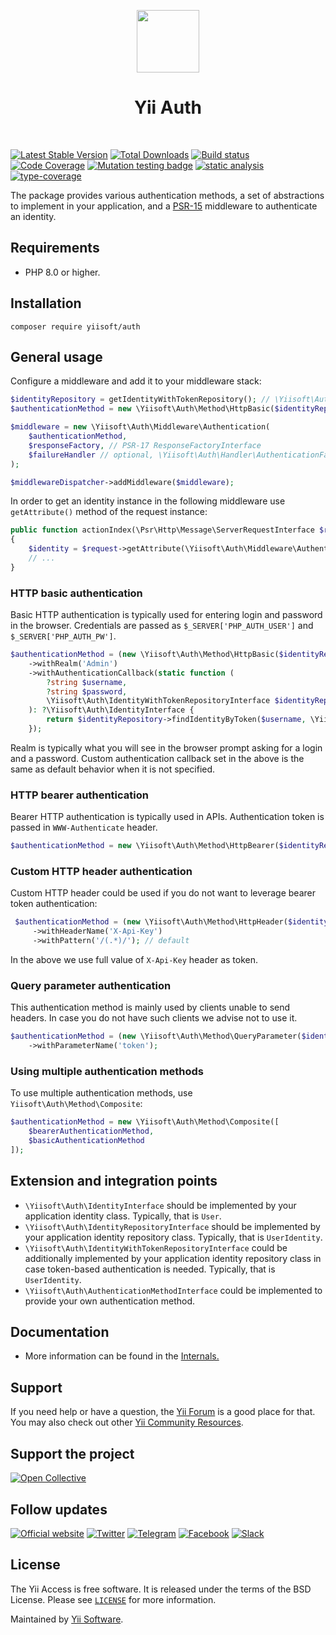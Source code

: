 <p align="center">
    <a href="https://github.com/yiisoft" target="_blank">
        <img src="https://yiisoft.github.io/docs/images/yii_logo.svg" height="100px">
    </a>
    <h1 align="center">Yii Auth</h1>
    <br>
</p>

[![Latest Stable Version](https://poser.pugx.org/yiisoft/auth/v/stable.png)](https://packagist.org/packages/yiisoft/auth)
[![Total Downloads](https://poser.pugx.org/yiisoft/auth/downloads.png)](https://packagist.org/packages/yiisoft/auth)
[![Build status](https://github.com/yiisoft/auth/workflows/build/badge.svg)](https://github.com/yiisoft/auth/actions)
[![Code Coverage](https://codecov.io/gh/yiisoft/auth/graph/badge.svg?token=HEZPNOVX64)](https://codecov.io/gh/yiisoft/auth)
[![Mutation testing badge](https://img.shields.io/endpoint?style=flat&url=https%3A%2F%2Fbadge-api.stryker-mutator.io%2Fgithub.com%2Fyiisoft%2Fauth%2Fmaster)](https://dashboard.stryker-mutator.io/reports/github.com/yiisoft/auth/master)
[![static analysis](https://github.com/yiisoft/auth/workflows/static%20analysis/badge.svg)](https://github.com/yiisoft/auth/actions?query=workflow%3A%22static+analysis%22)
[![type-coverage](https://shepherd.dev/github/yiisoft/auth/coverage.svg)](https://shepherd.dev/github/yiisoft/auth)

The package provides various authentication methods, a set of abstractions to implement in your application, and
a [PSR-15](https://www.php-fig.org/psr/psr-15/) middleware to authenticate an identity.

## Requirements

- PHP 8.0 or higher.

## Installation

```shell
composer require yiisoft/auth
```

## General usage

Configure a middleware and add it to your middleware stack:

```php
$identityRepository = getIdentityWithTokenRepository(); // \Yiisoft\Auth\IdentityRepositoryInterface
$authenticationMethod = new \Yiisoft\Auth\Method\HttpBasic($identityRepository);

$middleware = new \Yiisoft\Auth\Middleware\Authentication(
    $authenticationMethod,
    $responseFactory, // PSR-17 ResponseFactoryInterface
    $failureHandler // optional, \Yiisoft\Auth\Handler\AuthenticationFailureHandler by default
);

$middlewareDispatcher->addMiddleware($middleware);
```

In order to get an identity instance in the following middleware use `getAttribute()` method of the request instance:

```php
public function actionIndex(\Psr\Http\Message\ServerRequestInterface $request): \Psr\Http\Message\ResponseInterface
{
    $identity = $request->getAttribute(\Yiisoft\Auth\Middleware\Authentication::class);
    // ...
}
```

### HTTP basic authentication

Basic HTTP authentication is typically used for entering login and password in the browser.
Credentials are passed as `$_SERVER['PHP_AUTH_USER']` and `$_SERVER['PHP_AUTH_PW']`.

```php
$authenticationMethod = (new \Yiisoft\Auth\Method\HttpBasic($identityRepository))
    ->withRealm('Admin')
    ->withAuthenticationCallback(static function (
        ?string $username,
        ?string $password,
        \Yiisoft\Auth\IdentityWithTokenRepositoryInterface $identityRepository
    ): ?\Yiisoft\Auth\IdentityInterface {
        return $identityRepository->findIdentityByToken($username, \Yiisoft\Auth\Method\HttpBasic::class);
    });
```

Realm is typically what you will see in the browser prompt asking for a login and a password.
Custom authentication callback set in the above is the same as default behavior when it is not specified.

### HTTP bearer authentication

Bearer HTTP authentication is typically used in APIs. Authentication token is passed in `WWW-Authenticate` header.

```php
$authenticationMethod = new \Yiisoft\Auth\Method\HttpBearer($identityRepository);
```

### Custom HTTP header authentication

Custom HTTP header could be used if you do not want to leverage bearer token authentication:

```php
 $authenticationMethod = (new \Yiisoft\Auth\Method\HttpHeader($identityRepository))
     ->withHeaderName('X-Api-Key')
     ->withPattern('/(.*)/'); // default
```

In the above we use full value of `X-Api-Key` header as token.

### Query parameter authentication

This authentication method is mainly used by clients unable to send headers. In case you do not have such clients
we advise not to use it.

```php
$authenticationMethod = (new \Yiisoft\Auth\Method\QueryParameter($identityRepository))
    ->withParameterName('token');
```

### Using multiple authentication methods

To use multiple authentication methods, use `Yiisoft\Auth\Method\Composite`:

```php
$authenticationMethod = new \Yiisoft\Auth\Method\Composite([
    $bearerAuthenticationMethod,
    $basicAuthenticationMethod
]);
```

## Extension and integration points

- `\Yiisoft\Auth\IdentityInterface` should be implemented by your application identity class. Typically, that is `User`.
- `\Yiisoft\Auth\IdentityRepositoryInterface` should be implemented by your application identity repository class.
  Typically, that is `UserIdentity`.
- `\Yiisoft\Auth\IdentityWithTokenRepositoryInterface` could be additionally implemented by your application
  identity repository class in case token-based authentication is needed. Typically, that is `UserIdentity`.
- `\Yiisoft\Auth\AuthenticationMethodInterface` could be implemented to provide your own authentication method.

## Documentation

- More information can be found in the [Internals.](docs/internals.md)

## Support

If you need help or have a question, the [Yii Forum](https://forum.yiiframework.com/c/yii-3-0/63) is a good place for that.
You may also check out other [Yii Community Resources](https://www.yiiframework.com/community).

## Support the project

[![Open Collective](https://img.shields.io/badge/Open%20Collective-sponsor-7eadf1?logo=open%20collective&logoColor=7eadf1&labelColor=555555)](https://opencollective.com/yiisoft)

## Follow updates

[![Official website](https://img.shields.io/badge/Powered_by-Yii_Framework-green.svg?style=flat)](https://www.yiiframework.com/)
[![Twitter](https://img.shields.io/badge/twitter-follow-1DA1F2?logo=twitter&logoColor=1DA1F2&labelColor=555555?style=flat)](https://twitter.com/yiiframework)
[![Telegram](https://img.shields.io/badge/telegram-join-1DA1F2?style=flat&logo=telegram)](https://t.me/yii3en)
[![Facebook](https://img.shields.io/badge/facebook-join-1DA1F2?style=flat&logo=facebook&logoColor=ffffff)](https://www.facebook.com/groups/yiitalk)
[![Slack](https://img.shields.io/badge/slack-join-1DA1F2?style=flat&logo=slack)](https://yiiframework.com/go/slack)

## License

The Yii Access is free software. It is released under the terms of the BSD License.
Please see [`LICENSE`](./LICENSE.md) for more information.

Maintained by [Yii Software](https://www.yiiframework.com/).
